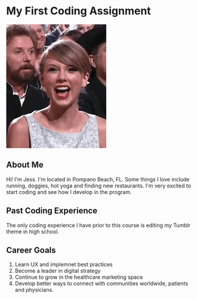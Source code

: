 # My First Coding Assignment
![](ae7a159ab9abfd4ee5e0e03979c2ba73-2.gif)
## About Me
Hi! I'm Jess. I'm located in Pompano Beach, FL. Some things I love include running, doggies, hot yoga and finding new restaurants.  I'm very excited to start coding and see how I develop in the program.
## Past Coding Experience
The only coding experience I have prior to this course is editing my Tumblr theme in high school.
## Career Goals
1. Learn UX and implemnet best practices
2. Become a leader in digital strategy
3. Continue to grow in the healthcare marketing space
4. Develop better ways to connect with communities worldwide, patients and physicians.